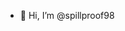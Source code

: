 - 👋 Hi, I’m @spillproof98

<!---
spillproof98/spillproof98 is a ✨ special ✨ repository because its `README.md` (this file) appears on your GitHub profile.
You can click the Preview link to take a look at your changes.
--->

